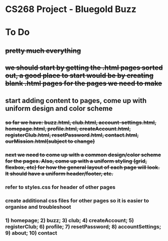 # CS268 Project - Bluegold Buzz

# To Do
## ~~pretty much everything~~
## ~~we should start by getting the .html pages sorted out, a good place to start would be by creating blank .html pages for the pages we need to make~~
## start adding content to pages, come up with uniform design and color scheme

### ~~so far we have: buzz.html, club.html, account-settings.html, homepage.html, profile.html, createAccount.html, registerClub.html, resetPassword.html, contact.html, ourMission.html(subject to change)~~

### ~~next we need to come up with a common design/color scheme for the pages. Also, come up with a uniform styling (grid, flexbox, etc) for how the general layout of each page will look. It should have a uniform header/footer, etc.~~

### refer to styles.css for header of other pages

### create additional css files for other pages so it is easier to organise and troubleshoot 

### 1) homepage; 2) buzz; 3) club; 4) createAccount; 5) registerClub; 6) profile; 7) resetPassword; 8) accountSettings; 9) about; 10) contact
